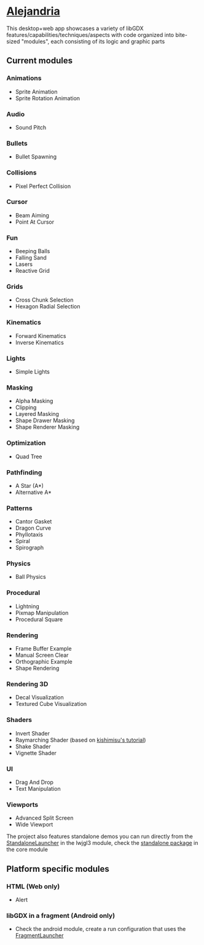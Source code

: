 # [Alejandria](https://raxorg.github.io/Alejandria/)

This desktop+web app showcases a variety of libGDX features/capabilities/techniques/aspects with code organized into bite-sized
"modules", each consisting of its logic and graphic parts

## Current modules

### Animations
- Sprite Animation
- Sprite Rotation Animation

### Audio
- Sound Pitch

### Bullets
- Bullet Spawning

### Collisions
- Pixel Perfect Collision

### Cursor
- Beam Aiming
- Point At Cursor

### Fun
- Beeping Balls
- Falling Sand
- Lasers
- Reactive Grid

### Grids
- Cross Chunk Selection
- Hexagon Radial Selection

### Kinematics
- Forward Kinematics
- Inverse Kinematics

### Lights
- Simple Lights

### Masking
- Alpha Masking
- Clipping
- Layered Masking
- Shape Drawer Masking
- Shape Renderer Masking

### Optimization
- Quad Tree

### Pathfinding
- A Star (A*)
- Alternative A*

### Patterns
- Cantor Gasket
- Dragon Curve
- Phyllotaxis
- Spiral
- Spirograph

### Physics
- Ball Physics

### Procedural
- Lightning
- Pixmap Manipulation
- Procedural Square

### Rendering
- Frame Buffer Example
- Manual Screen Clear
- Orthographic Example
- Shape Rendering

### Rendering 3D
- Decal Visualization
- Textured Cube Visualization

### Shaders
- Invert Shader
- Raymarching Shader (based on [kishimisu's tutorial](https://www.youtube.com/watch?v=khblXafu7iA))
- Shake Shader
- Vignette Shader

### UI
- Drag And Drop
- Text Manipulation

### Viewports
- Advanced Split Screen
- Wide Viewport

The project also features standalone demos you can run directly from the 
[StandaloneLauncher](/lwjgl3/src/main/java/com/epicness/alejandria/lwjgl3/Lwjgl3Launcher.java) in the lwjgl3 module, check the
[standalone package](/core/src/main/java/com/epicness/standalone) in the core module

## Platform specific modules

### HTML (Web only)
- Alert

### libGDX in a fragment (Android only)
- Check the android module, create a run configuration that uses the [FragmentLauncher](/android/src/main/java/com/epicness/alejandria/android/FragmentLauncher.java)
